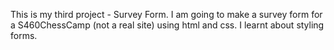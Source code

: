 This is my third project - Survey Form.
I am going to make a survey form for a S460ChessCamp (not a real site) using html and css.
I learnt about styling forms.